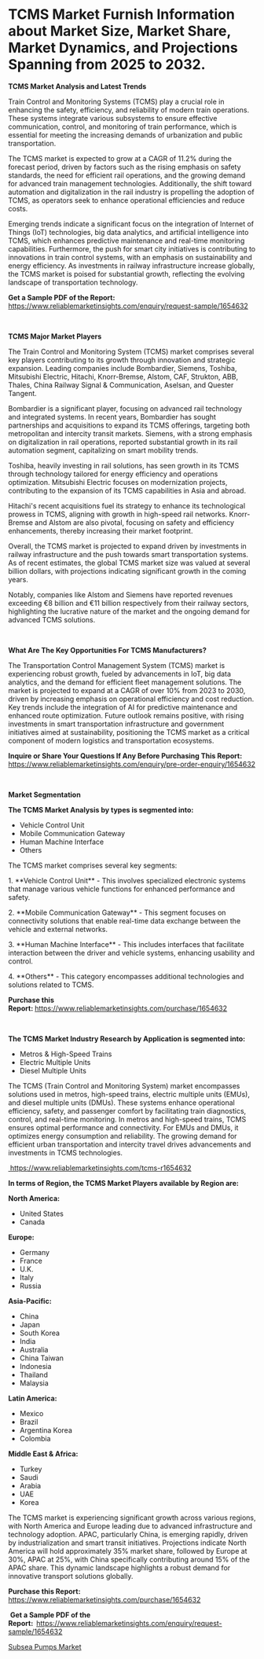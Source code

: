 <p><h1>TCMS Market Furnish Information about Market Size, Market Share, Market Dynamics, and Projections Spanning from 2025 to 2032.</h1></p><p><strong>TCMS Market Analysis and Latest Trends</strong></p>
<p><p>Train Control and Monitoring Systems (TCMS) play a crucial role in enhancing the safety, efficiency, and reliability of modern train operations. These systems integrate various subsystems to ensure effective communication, control, and monitoring of train performance, which is essential for meeting the increasing demands of urbanization and public transportation. </p><p>The TCMS market is expected to grow at a CAGR of 11.2% during the forecast period, driven by factors such as the rising emphasis on safety standards, the need for efficient rail operations, and the growing demand for advanced train management technologies. Additionally, the shift toward automation and digitalization in the rail industry is propelling the adoption of TCMS, as operators seek to enhance operational efficiencies and reduce costs.</p><p>Emerging trends indicate a significant focus on the integration of Internet of Things (IoT) technologies, big data analytics, and artificial intelligence into TCMS, which enhances predictive maintenance and real-time monitoring capabilities. Furthermore, the push for smart city initiatives is contributing to innovations in train control systems, with an emphasis on sustainability and energy efficiency. As investments in railway infrastructure increase globally, the TCMS market is poised for substantial growth, reflecting the evolving landscape of transportation technology.</p></p>
<p><strong>Get a Sample PDF of the Report:&nbsp;</strong> <a href="https://www.reliablemarketinsights.com/enquiry/request-sample/1654632?utm_campaign=2530&utm_medium=2&utm_source=Github&utm_content=ia&utm_term=06032025&utm_id=tcms">https://www.reliablemarketinsights.com/enquiry/request-sample/1654632</a></p>
<p>&nbsp;</p>
<p><strong>TCMS Major Market Players</strong></p>
<p><p>The Train Control and Monitoring System (TCMS) market comprises several key players contributing to its growth through innovation and strategic expansion. Leading companies include Bombardier, Siemens, Toshiba, Mitsubishi Electric, Hitachi, Knorr-Bremse, Alstom, CAF, Strukton, ABB, Thales, China Railway Signal & Communication, Aselsan, and Quester Tangent.</p><p>Bombardier is a significant player, focusing on advanced rail technology and integrated systems. In recent years, Bombardier has sought partnerships and acquisitions to expand its TCMS offerings, targeting both metropolitan and intercity transit markets. Siemens, with a strong emphasis on digitalization in rail operations, reported substantial growth in its rail automation segment, capitalizing on smart mobility trends.</p><p>Toshiba, heavily investing in rail solutions, has seen growth in its TCMS through technology tailored for energy efficiency and operations optimization. Mitsubishi Electric focuses on modernization projects, contributing to the expansion of its TCMS capabilities in Asia and abroad.</p><p>Hitachi's recent acquisitions fuel its strategy to enhance its technological prowess in TCMS, aligning with growth in high-speed rail networks. Knorr-Bremse and Alstom are also pivotal, focusing on safety and efficiency enhancements, thereby increasing their market footprint.</p><p>Overall, the TCMS market is projected to expand driven by investments in railway infrastructure and the push towards smart transportation systems. As of recent estimates, the global TCMS market size was valued at several billion dollars, with projections indicating significant growth in the coming years.</p><p>Notably, companies like Alstom and Siemens have reported revenues exceeding €8 billion and €11 billion respectively from their railway sectors, highlighting the lucrative nature of the market and the ongoing demand for advanced TCMS solutions.</p></p>
<p>&nbsp;</p>
<p><strong>What Are The Key Opportunities For TCMS Manufacturers?</strong></p>
<p><p>The Transportation Control Management System (TCMS) market is experiencing robust growth, fueled by advancements in IoT, big data analytics, and the demand for efficient fleet management solutions. The market is projected to expand at a CAGR of over 10% from 2023 to 2030, driven by increasing emphasis on operational efficiency and cost reduction. Key trends include the integration of AI for predictive maintenance and enhanced route optimization. Future outlook remains positive, with rising investments in smart transportation infrastructure and government initiatives aimed at sustainability, positioning the TCMS market as a critical component of modern logistics and transportation ecosystems.</p></p>
<p><strong>Inquire or Share Your Questions If Any Before Purchasing This Report:</strong> <a href="https://www.reliablemarketinsights.com/enquiry/pre-order-enquiry/1654632?utm_campaign=2530&utm_medium=2&utm_source=Github&utm_content=ia&utm_term=06032025&utm_id=tcms">https://www.reliablemarketinsights.com/enquiry/pre-order-enquiry/1654632</a></p>
<p>&nbsp;</p>
<p><strong>Market Segmentation</strong></p>
<p><strong>The TCMS Market Analysis by types is segmented into:</strong></p>
<p><ul><li>Vehicle Control Unit</li><li>Mobile Communication Gateway</li><li>Human Machine Interface</li><li>Others</li></ul></p>
<p><p>The TCMS market comprises several key segments: </p><p>1. **Vehicle Control Unit** - This involves specialized electronic systems that manage various vehicle functions for enhanced performance and safety. </p><p>2. **Mobile Communication Gateway** - This segment focuses on connectivity solutions that enable real-time data exchange between the vehicle and external networks. </p><p>3. **Human Machine Interface** - This includes interfaces that facilitate interaction between the driver and vehicle systems, enhancing usability and control. </p><p>4. **Others** - This category encompasses additional technologies and solutions related to TCMS.</p></p>
<p><strong>Purchase this Report:&nbsp;</strong><a href="https://www.reliablemarketinsights.com/purchase/1654632?utm_campaign=2530&utm_medium=2&utm_source=Github&utm_content=ia&utm_term=06032025&utm_id=tcms">https://www.reliablemarketinsights.com/purchase/1654632</a></p>
<p>&nbsp;</p>
<p><strong>The TCMS Market Industry Research by Application is segmented into:</strong></p>
<p><ul><li>Metros & High-Speed Trains</li><li>Electric Multiple Units</li><li>Diesel Multiple Units</li></ul></p>
<p><p>The TCMS (Train Control and Monitoring System) market encompasses solutions used in metros, high-speed trains, electric multiple units (EMUs), and diesel multiple units (DMUs). These systems enhance operational efficiency, safety, and passenger comfort by facilitating train diagnostics, control, and real-time monitoring. In metros and high-speed trains, TCMS ensures optimal performance and connectivity. For EMUs and DMUs, it optimizes energy consumption and reliability. The growing demand for efficient urban transportation and intercity travel drives advancements and investments in TCMS technologies.</p></p>
<p><a href="https://www.reliablemarketinsights.com/tcms-r1654632?utm_campaign=2530&utm_medium=2&utm_source=Github&utm_content=ia&utm_term=06032025&utm_id=tcms">&nbsp;https://www.reliablemarketinsights.com/tcms-r1654632</a></p>
<p><strong>In terms of Region, the TCMS Market Players available by Region are:</strong></p>
<p>
    <p> <strong> North America: </strong>
        <ul>
            <li>United States</li>
            <li>Canada</li>
        </ul>
        </p> 
    <p> <strong> Europe: </strong>
        <ul>
            <li>Germany</li>
            <li>France</li>
            <li>U.K.</li>
            <li>Italy</li>
            <li>Russia</li>
        </ul>
        </p> 
    <p> <strong> Asia-Pacific: </strong>
        <ul>
            <li>China</li>
            <li>Japan</li>
            <li>South Korea</li>
            <li>India</li>
            <li>Australia</li>
            <li>China Taiwan</li>
            <li>Indonesia</li>
            <li>Thailand</li>
            <li>Malaysia</li>
        </ul>
        </p> 
    <p> <strong> Latin America: </strong>
        <ul>
            <li>Mexico</li>
            <li>Brazil</li>
            <li>Argentina Korea</li>
            <li>Colombia</li>
        </ul>
        </p> 
    <p> <strong> Middle East & Africa: </strong>
        <ul>
            <li>Turkey</li>
            <li>Saudi</li>
            <li>Arabia</li>
            <li>UAE</li>
            <li>Korea</li>
        </ul>
    </p>
    </p>
<p><p>The TCMS market is experiencing significant growth across various regions, with North America and Europe leading due to advanced infrastructure and technology adoption. APAC, particularly China, is emerging rapidly, driven by industrialization and smart transit initiatives. Projections indicate North America will hold approximately 35% market share, followed by Europe at 30%, APAC at 25%, with China specifically contributing around 15% of the APAC share. This dynamic landscape highlights a robust demand for innovative transport solutions globally.</p></p>
<p><strong>Purchase this Report: </strong><a href="https://www.reliablemarketinsights.com/purchase/1654632?utm_campaign=2530&utm_medium=2&utm_source=Github&utm_content=ia&utm_term=06032025&utm_id=tcms">https://www.reliablemarketinsights.com/purchase/1654632</a></p>
<p>&nbsp;<strong>Get a Sample PDF of the Report:&nbsp;&nbsp;</strong><a href="https://www.reliablemarketinsights.com/enquiry/request-sample/1654632?utm_campaign=2530&utm_medium=2&utm_source=Github&utm_content=ia&utm_term=06032025&utm_id=tcms">https://www.reliablemarketinsights.com/enquiry/request-sample/1654632</a></p>
<p><strong></strong></p>
<p><p><a href="https://github.com/ParvinKhatun77/Market-Research-Report-List-1/blob/main/subsea-pumps-market.md?utm_campaign=2530&utm_medium=2&utm_source=Github&utm_content=ia&utm_term=06032025&utm_id=tcms">Subsea Pumps Market</a></p></p>